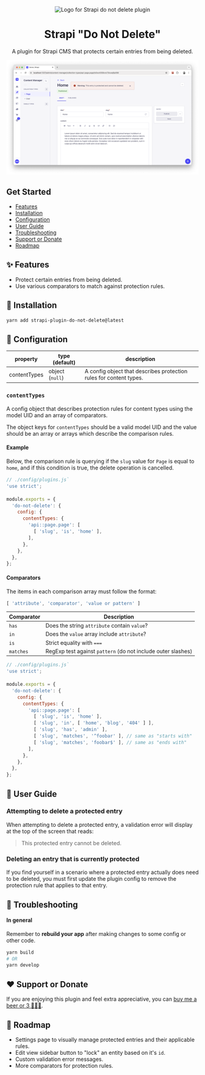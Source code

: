 <div align="center">
  <img style="width: 160px; height: auto;" src="public/logo-2x.png" alt="Logo for Strapi do not delete plugin" />
  <h1>Strapi "Do Not Delete"</h1>
  <p>A plugin for Strapi CMS that protects certain entries from being deleted.</p>
  <img style="width: 960px; height: auto;" src="public/screenshot.png" alt="Screenshot for Strapi do not delete plugin" />
</div>

## Get Started

* [Features](#features)
* [Installation](#installation)
* [Configuration](#configuration)
* [User Guide](#user-guide)
* [Troubleshooting](#troubleshooting)
* [Support or Donate](#donate)
* [Roadmap](#roadmap)

## <a id="features"></a>✨ Features
* Protect certain entries from being deleted.
* Use various comparators to match against protection rules.

## <a id="installation"></a>💎 Installation
```bash
yarn add strapi-plugin-do-not-delete@latest
```

## <a id="configuration"></a>🔧 Configuration
| property | type (default) | description |
| - | - | - |
| contentTypes | object (`null`) | A config object that describes protection rules for content types. |

### `contentTypes`
A config object that describes protection rules for content types using the model UID and an array of comparators.

The object keys for `contentTypes` should be a valid model UID and the value should be an array or arrays which describe the comparison rules.

#### Example
Below, the comparison rule is querying if the `slug` value for `Page` is equal to `home`, and if this condition is true, the delete operation is cancelled.

```js
// ./config/plugins.js`
'use strict';

module.exports = {
  'do-not-delete': {
    config: {
      contentTypes: {
        'api::page.page': [
          [ 'slug', 'is', 'home' ],
        ],
      },
    },
  },
};
```

#### Comparators
The items in each comparison array must follow the format:

```js
[ 'attribute', 'comparator', 'value or pattern' ]
```

| Comparator | Description |
| -- | -- |
| `has` | Does the string `attribute` contain `value`?  |
| `in` | Does the `value` array include `attribute`? |
| `is` | Strict equality with `===` |
| `matches` | RegExp test against `pattern` (do not include outer slashes) |

```js
// ./config/plugins.js`
'use strict';

module.exports = {
  'do-not-delete': {
    config: {
      contentTypes: {
        'api::page.page': [
          [ 'slug', 'is', 'home' ],
          [ 'slug', 'in', [ 'home', 'blog', '404' ] ],
          [ 'slug', 'has', 'admin' ],
          [ 'slug', 'matches', '^foobar' ], // same as "starts with"
          [ 'slug', 'matches', 'foobar$' ], // same as "ends with"
        ],
      },
    },
  },
};
```

## <a id="user-guide"></a>📘 User Guide

### Attempting to delete a protected entry
When attempting to delete a protected entry, a validation error will display at the top of the screen that reads:

> This protected entry cannot be deleted.

### Deleting an entry that is currently protected
If you find yourself in a scenario where a protected entry actually does need to be deleted, you must first update the plugin config to remove the protection rule that applies to that entry.

## <a id="troubleshooting"></a>💩 Troubleshooting

#### In general
Remember to **rebuild your app** after making changes to some config or other code.

```bash
yarn build
# OR
yarn develop
```

## <a id="donate"></a>❤️ Support or Donate
If you are enjoying this plugin and feel extra appreciative, you can [buy me a beer or 3 🍺🍺🍺](https://www.buymeacoffee.com/mattmilburn).

## <a id="roadmap"></a>🚧 Roadmap
* Settings page to visually manage protected entries and their applicable rules.
* Edit view sidebar button to "lock" an entity based on it's `id`.
* Custom validation error messages.
* More comparators for protection rules.
